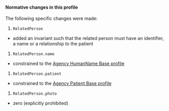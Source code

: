 #### Normative changes in this profile
The following specific changes were made:
1. `RelatedPerson`
- added an invariant such that the related person must have an identifier, a name or a relationship to the patient
1. `RelatedPerson.name`
- constrained to the [Agency HumanName Base profile](StructureDefinition-humanname-dh-base-1.html)
1. `RelatedPerson.patient`
- constrained to the [Agency Patient Base profile](StructureDefinition-patient-dh-base-1.html)
1. `RelatedPerson.photo`
- zero (explicitly prohibited)
